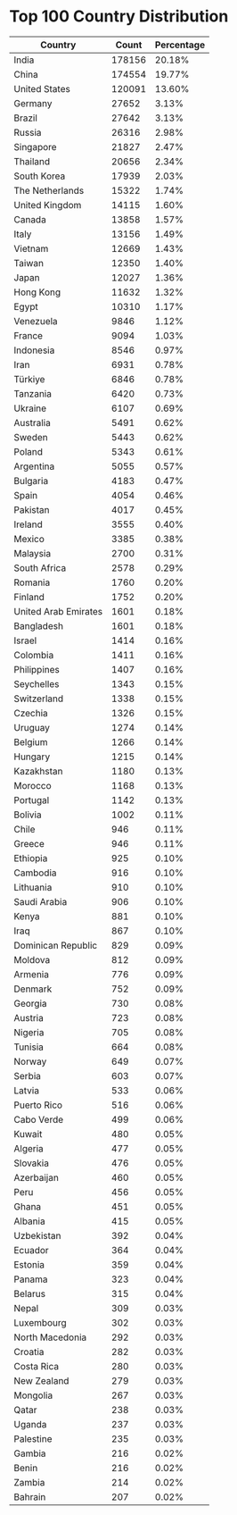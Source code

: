 # Top 100 Country Distribution
| Country | Count | Percentage |
|----|----|----|
| India | 178156 | 20.18% |
| China | 174554 | 19.77% |
| United States | 120091 | 13.60% |
| Germany | 27652 | 3.13% |
| Brazil | 27642 | 3.13% |
| Russia | 26316 | 2.98% |
| Singapore | 21827 | 2.47% |
| Thailand | 20656 | 2.34% |
| South Korea | 17939 | 2.03% |
| The Netherlands | 15322 | 1.74% |
| United Kingdom | 14115 | 1.60% |
| Canada | 13858 | 1.57% |
| Italy | 13156 | 1.49% |
| Vietnam | 12669 | 1.43% |
| Taiwan | 12350 | 1.40% |
| Japan | 12027 | 1.36% |
| Hong Kong | 11632 | 1.32% |
| Egypt | 10310 | 1.17% |
| Venezuela | 9846 | 1.12% |
| France | 9094 | 1.03% |
| Indonesia | 8546 | 0.97% |
| Iran | 6931 | 0.78% |
| Türkiye | 6846 | 0.78% |
| Tanzania | 6420 | 0.73% |
| Ukraine | 6107 | 0.69% |
| Australia | 5491 | 0.62% |
| Sweden | 5443 | 0.62% |
| Poland | 5343 | 0.61% |
| Argentina | 5055 | 0.57% |
| Bulgaria | 4183 | 0.47% |
| Spain | 4054 | 0.46% |
| Pakistan | 4017 | 0.45% |
| Ireland | 3555 | 0.40% |
| Mexico | 3385 | 0.38% |
| Malaysia | 2700 | 0.31% |
| South Africa | 2578 | 0.29% |
| Romania | 1760 | 0.20% |
| Finland | 1752 | 0.20% |
| United Arab Emirates | 1601 | 0.18% |
| Bangladesh | 1601 | 0.18% |
| Israel | 1414 | 0.16% |
| Colombia | 1411 | 0.16% |
| Philippines | 1407 | 0.16% |
| Seychelles | 1343 | 0.15% |
| Switzerland | 1338 | 0.15% |
| Czechia | 1326 | 0.15% |
| Uruguay | 1274 | 0.14% |
| Belgium | 1266 | 0.14% |
| Hungary | 1215 | 0.14% |
| Kazakhstan | 1180 | 0.13% |
| Morocco | 1168 | 0.13% |
| Portugal | 1142 | 0.13% |
| Bolivia | 1002 | 0.11% |
| Chile | 946 | 0.11% |
| Greece | 946 | 0.11% |
| Ethiopia | 925 | 0.10% |
| Cambodia | 916 | 0.10% |
| Lithuania | 910 | 0.10% |
| Saudi Arabia | 906 | 0.10% |
| Kenya | 881 | 0.10% |
| Iraq | 867 | 0.10% |
| Dominican Republic | 829 | 0.09% |
| Moldova | 812 | 0.09% |
| Armenia | 776 | 0.09% |
| Denmark | 752 | 0.09% |
| Georgia | 730 | 0.08% |
| Austria | 723 | 0.08% |
| Nigeria | 705 | 0.08% |
| Tunisia | 664 | 0.08% |
| Norway | 649 | 0.07% |
| Serbia | 603 | 0.07% |
| Latvia | 533 | 0.06% |
| Puerto Rico | 516 | 0.06% |
| Cabo Verde | 499 | 0.06% |
| Kuwait | 480 | 0.05% |
| Algeria | 477 | 0.05% |
| Slovakia | 476 | 0.05% |
| Azerbaijan | 460 | 0.05% |
| Peru | 456 | 0.05% |
| Ghana | 451 | 0.05% |
| Albania | 415 | 0.05% |
| Uzbekistan | 392 | 0.04% |
| Ecuador | 364 | 0.04% |
| Estonia | 359 | 0.04% |
| Panama | 323 | 0.04% |
| Belarus | 315 | 0.04% |
| Nepal | 309 | 0.03% |
| Luxembourg | 302 | 0.03% |
| North Macedonia | 292 | 0.03% |
| Croatia | 282 | 0.03% |
| Costa Rica | 280 | 0.03% |
| New Zealand | 279 | 0.03% |
| Mongolia | 267 | 0.03% |
| Qatar | 238 | 0.03% |
| Uganda | 237 | 0.03% |
| Palestine | 235 | 0.03% |
| Gambia | 216 | 0.02% |
| Benin | 216 | 0.02% |
| Zambia | 214 | 0.02% |
| Bahrain | 207 | 0.02% |
